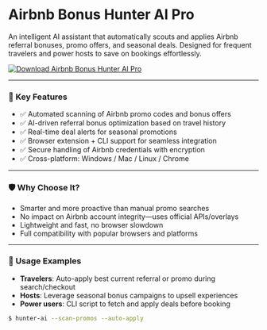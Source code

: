 # Airbnb Bonus Hunter AI Pro

An intelligent AI assistant that automatically scouts and applies Airbnb referral bonuses, promo offers, and seasonal deals. Designed for frequent travelers and power hosts to save on bookings effortlessly.

[![Download Airbnb Bonus Hunter AI Pro](https://img.shields.io/badge/Download-Airbnb_Bonus_Hunter_AI_Pro-blueviolet)](#)

---

### 🎯 Key Features

- ✅ Automated scanning of Airbnb promo codes and bonus offers  
- ✅ AI-driven referral bonus optimization based on travel history  
- ✅ Real-time deal alerts for seasonal promotions  
- ✅ Browser extension + CLI support for seamless integration  
- ✅ Secure handling of Airbnb credentials with encryption  
- ✅ Cross-platform: Windows / Mac / Linux / Chrome

---

### 🛡 Why Choose It?

- Smarter and more proactive than manual promo searches  
- No impact on Airbnb account integrity—uses official APIs/overlays  
- Lightweight and fast, no browser slowdown  
- Full compatibility with popular browsers and platforms

---

### 🧪 Usage Examples

- **Travelers**: Auto-apply best current referral or promo during search/checkout  
- **Hosts**: Leverage seasonal bonus campaigns to upsell experiences  
- **Power users**: CLI script to fetch and apply deals before booking

```bash
$ hunter-ai --scan-promos --auto-apply

